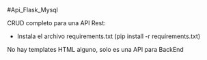 #Api_Flask_Mysql

CRUD completo para una API Rest:

- Instala el archivo requirements.txt (pip install -r requirements.txt)

No hay templates HTML alguno, solo es una API para BackEnd